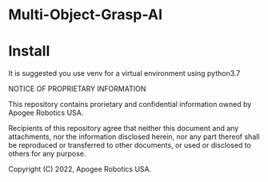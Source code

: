 # Multi-Object-Grasp-AI



# Install
It is suggested you use venv for a virtual environment using python3.7









NOTICE OF PROPRIETARY INFORMATION

This repository contains prorietary and confidential information owned by Apogee Robotics USA.

Recipients of this repository agree that neither this document and any attachments,
nor the information disclosed herein, nor any part thereof shall be reproduced or 
transferred to other documents, or used or disclosed to others for any purpose.


Copyright (C) 2022, Apogee Robotics USA.
